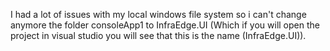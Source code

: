 I had a lot of issues with my local windows file system so i can't change anymore the folder consoleApp1 to InfraEdge.UI (Which if you will open the project in visual studio you will see that this is the name (InfraEdge.UI)).

